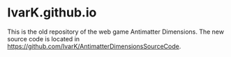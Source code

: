 # IvarK.github.io

This is the old repository of the web game Antimatter Dimensions. The new source code is located in https://github.com/IvarK/AntimatterDimensionsSourceCode.
